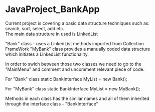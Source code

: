 # JavaProject_BankApp

Current project is covering a basic data structure techniques such as: search, sort, select, add etc.	
The main data structure in used is LinkedList

"Bank" class - uses a LinkedList methods imported from Collection FrameWork	
"MyBank" class provides a manually coded data structure which initiates a LinkedList functionality. 

In order to swich between those two classes we need to go to the "MainMenu" and comment and uncomment relevant piece of code.

For "Bank" class 
static BankInterface MyList = new Bank();

For "MyBank" class
static BankInterface MyList = new MyBank();

Methods in each class has the similar names and all of them inherited through the interface class - "BankInterface"
